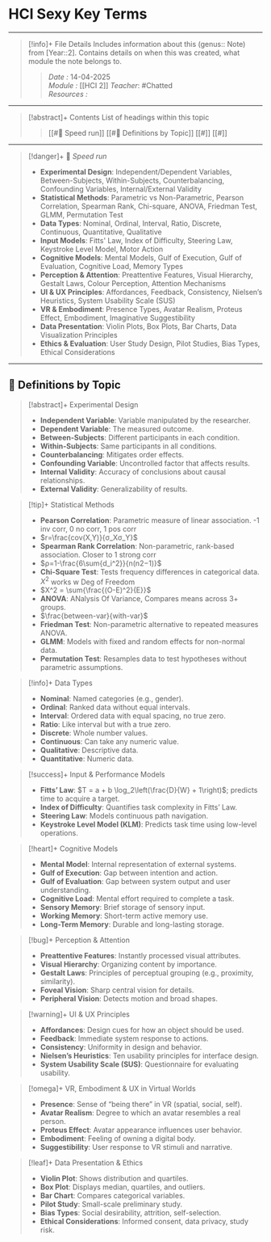 # HCI Sexy Key Terms
---
> [!info]+ File Details
> Includes information about this (genus:: Note) from [Year::2]. Contains details on when this was created, what module the note belongs to.
> > *Date :*  14-04-2025  
> > *Module :* [[HCI 2]]
> > *Teacher*: #Chatted  
> > *Resources :*  

---
> [!abstract]+ Contents
> List of headings within this topic
> > [[#🎯 Speed run]]
> > [[#🧠 Definitions by Topic]]
> > [[#]]
> > [[#]]

---
> [!danger]+ 🎯 *Speed run*
> - **Experimental Design**: Independent/Dependent Variables, Between-Subjects, Within-Subjects, Counterbalancing, Confounding Variables, Internal/External Validity  
> - **Statistical Methods**: Parametric vs Non-Parametric, Pearson Correlation, Spearman Rank, Chi-square, ANOVA, Friedman Test, GLMM, Permutation Test  
> - **Data Types**: Nominal, Ordinal, Interval, Ratio, Discrete, Continuous, Quantitative, Qualitative  
> - **Input Models**: Fitts' Law, Index of Difficulty, Steering Law, Keystroke Level Model, Motor Action  
> - **Cognitive Models**: Mental Models, Gulf of Execution, Gulf of Evaluation, Cognitive Load, Memory Types  
> - **Perception & Attention**: Preattentive Features, Visual Hierarchy, Gestalt Laws, Colour Perception, Attention Mechanisms  
> - **UI & UX Principles**: Affordances, Feedback, Consistency, Nielsen’s Heuristics, System Usability Scale (SUS)  
> - **VR & Embodiment**: Presence Types, Avatar Realism, Proteus Effect, Embodiment, Imaginative Suggestibility  
> - **Data Presentation**: Violin Plots, Box Plots, Bar Charts, Data Visualization Principles  
> - **Ethics & Evaluation**: User Study Design, Pilot Studies, Bias Types, Ethical Considerations

---
## 🧠 Definitions by Topic

> [!abstract]+ Experimental Design
> - **Independent Variable**: Variable manipulated by the researcher.
> - **Dependent Variable**: The measured outcome.
> - **Between-Subjects**: Different participants in each condition.
> - **Within-Subjects**: Same participants in all conditions.
> - **Counterbalancing**: Mitigates order effects.
> - **Confounding Variable**: Uncontrolled factor that affects results.
> - **Internal Validity**: Accuracy of conclusions about causal relationships.
> - **External Validity**: Generalizability of results.

> [!tip]+ Statistical Methods
> - **Pearson Correlation**: Parametric measure of linear association. -1 inv corr, 0 no corr, 1 pos corr
> - $r=​\frac{cov(X,Y)}{σ_X​σ_Y}$​
> - **Spearman Rank Correlation**: Non-parametric, rank-based association. Closer to 1 strong corr
> - $ρ=1-\frac{6\sum{d_i^2}}{n(n2−1)}$​​
> - **Chi-Square Test**: Tests frequency differences in categorical data. $X^2$ works w Deg of Freedom
> - $X^2 = \sum{\frac{(O-E)^2}{E}}$
> - **ANOVA**: ANalysis Of Variance, Compares means across 3+ groups. 
> - $\frac{between-var}{with-var}$
> - **Friedman Test**: Non-parametric alternative to repeated measures ANOVA. 
> - **GLMM**: Models with fixed and random effects for non-normal data.
> - **Permutation Test**: Resamples data to test hypotheses without parametric assumptions.

> [!info]+ Data Types
> - **Nominal**: Named categories (e.g., gender).
> - **Ordinal**: Ranked data without equal intervals.
> - **Interval**: Ordered data with equal spacing, no true zero.
> - **Ratio**: Like interval but with a true zero.
> - **Discrete**: Whole number values.
> - **Continuous**: Can take any numeric value.
> - **Qualitative**: Descriptive data.
> - **Quantitative**: Numeric data.

> [!success]+ Input & Performance Models
> - **Fitts’ Law**: $T = a + b \log_2\left(\frac{D}{W} + 1\right)$; predicts time to acquire a target.
> - **Index of Difficulty**: Quantifies task complexity in Fitts’ Law.
> - **Steering Law**: Models continuous path navigation.
> - **Keystroke Level Model (KLM)**: Predicts task time using low-level operations.

> [!heart]+ Cognitive Models
> - **Mental Model**: Internal representation of external systems.
> - **Gulf of Execution**: Gap between intention and action.
> - **Gulf of Evaluation**: Gap between system output and user understanding.
> - **Cognitive Load**: Mental effort required to complete a task.
> - **Sensory Memory**: Brief storage of sensory input.
> - **Working Memory**: Short-term active memory use.
> - **Long-Term Memory**: Durable and long-lasting storage.

> [!bug]+ Perception & Attention
> - **Preattentive Features**: Instantly processed visual attributes.
> - **Visual Hierarchy**: Organizing content by importance.
> - **Gestalt Laws**: Principles of perceptual grouping (e.g., proximity, similarity).
> - **Foveal Vision**: Sharp central vision for details.
> - **Peripheral Vision**: Detects motion and broad shapes.

> [!warning]+ UI & UX Principles
> - **Affordances**: Design cues for how an object should be used.
> - **Feedback**: Immediate system response to actions.
> - **Consistency**: Uniformity in design and behavior.
> - **Nielsen’s Heuristics**: Ten usability principles for interface design.
> - **System Usability Scale (SUS)**: Questionnaire for evaluating usability.

> [!omega]+ VR, Embodiment & UX in Virtual Worlds
> - **Presence**: Sense of “being there” in VR (spatial, social, self).
> - **Avatar Realism**: Degree to which an avatar resembles a real person.
> - **Proteus Effect**: Avatar appearance influences user behavior.
> - **Embodiment**: Feeling of owning a digital body.
> - **Suggestibility**: User response to VR stimuli and narrative.

> [!leaf]+ Data Presentation & Ethics
> - **Violin Plot**: Shows distribution and quartiles.
> - **Box Plot**: Displays median, quartiles, and outliers.
> - **Bar Chart**: Compares categorical variables.
> - **Pilot Study**: Small-scale preliminary study.
> - **Bias Types**: Social desirability, attrition, self-selection.
> - **Ethical Considerations**: Informed consent, data privacy, study risk.
